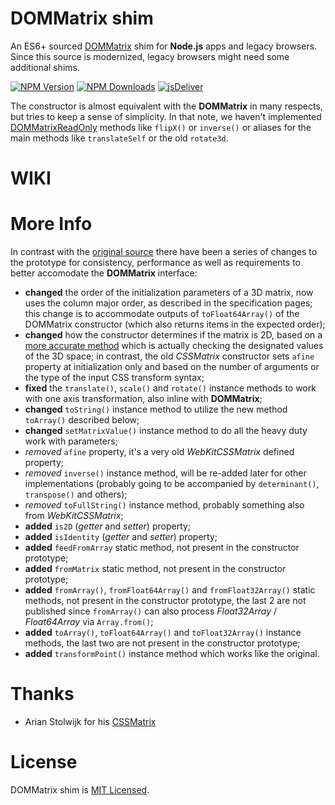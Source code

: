# DOMMatrix shim

An ES6+ sourced [DOMMatrix](https://developer.mozilla.org/en-US/docs/Web/API/DOMMatrix) shim for **Node.js** apps and legacy browsers. Since this source is modernized, legacy browsers might need some additional shims.

[![NPM Version](https://img.shields.io/npm/v/dommatrix.svg?style=flat-square)](https://www.npmjs.com/package/dommatrix)
[![NPM Downloads](https://img.shields.io/npm/dm/dommatrix.svg?style=flat-square)](http://npm-stat.com/charts.html?dommatrix)
[![jsDeliver](https://data.jsdelivr.com/v1/package/npm/dommatrix/badge)](https://www.jsdelivr.com/package/npm/dommatrix)

The constructor is almost equivalent with the **DOMMatrix** in many respects, but tries to keep a sense of simplicity. In that note, we haven't implemented [DOMMatrixReadOnly](https://developer.mozilla.org/en-US/docs/Web/API/DOMMatrixReadOnly) methods like `flipX()` or `inverse()` or aliases for the main methods like `translateSelf` or the old `rotate3d`.

# WIKI


# More Info
In contrast with the [original source](https://github.com/arian/CSSMatrix/) there have been a series of changes to the prototype for consistency, performance as well as requirements to better accomodate the **DOMMatrix** interface:

* **changed** the order of the initialization parameters of a 3D matrix, now uses the column major order, as described in the specification pages; this change is to accommodate outputs of `toFloat64Array()` of the DOMMatrix constructor (which also returns items in the expected order);
* **changed** how the constructor determines if the matrix is 2D, based on a [more accurate method](https://github.com/jsidea/jsidea/blob/2b4486c131d5cca2334293936fa13454b34fcdef/ts/jsidea/geom/Matrix3D.ts#L788) which is actually checking the designated values of the 3D space; in contrast, the old *CSSMatrix* constructor sets `afine` property at initialization only and based on the number of arguments or the type of the input CSS transform syntax; 
* **fixed** the `translate()`, `scale()` and `rotate()` instance methods to work with one axis transformation, also inline with **DOMMatrix**;
* **changed** `toString()` instance method to utilize the new method `toArray()` described below;
* **changed** `setMatrixValue()` instance method to do all the heavy duty work with parameters;
* *removed* `afine` property, it's a very old *WebKitCSSMatrix* defined property;
* *removed* `inverse()` instance method, will be re-added later for other implementations (probably going to be accompanied by `determinant()`, `transpose()` and others);
* *removed* `toFullString()` instance method, probably something also from *WebKitCSSMatrix*;
* **added** `is2D` (*getter* and *setter*) property;
* **added** `isIdentity` (*getter* and *setter*) property;
* **added** `feedFromArray` static method, not present in the constructor prototype;
* **added** `fromMatrix` static method, not present in the constructor prototype;
* **added** `fromArray()`, `fromFloat64Array()` and `fromFloat32Array()` static methods, not present in the constructor prototype, the last 2 are not published since `fromArray()` can also process *Float32Array* / *Float64Array* via `Array.from()`;
* **added** `toArray()`, `toFloat64Array()` and `toFloat32Array()` instance methods, the last two are not present in the constructor prototype;
* **added** `transformPoint()` instance method which works like the original.


# Thanks
* Arian Stolwijk for his [CSSMatrix](https://github.com/arian/CSSMatrix/)


# License
DOMMatrix shim is [MIT Licensed](https://github.com/thednp/DOMMatrix/blob/master/LICENSE).
